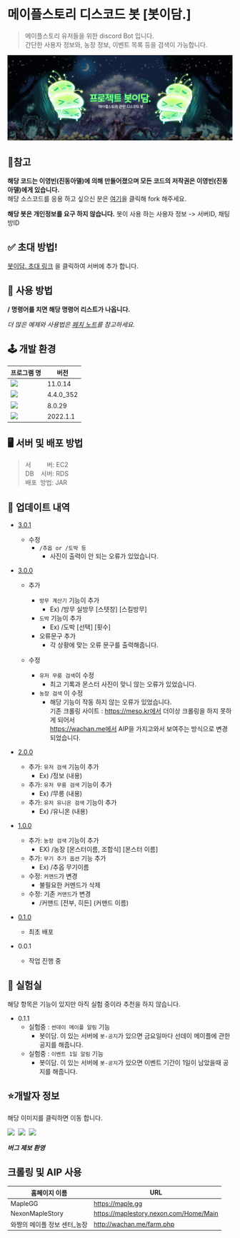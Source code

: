 # 메이플스토리 디스코드 봇 [봇이담.]

>메이플스토리 유저들을 위한 discord Bot 입니다. <br/>
간단한 사용자 정보와, 농장 정보, 이벤트 목록 등을 검색이 가능합니다.

![](img/main.jpg)
## 📌참고
**해당 코드는 이영빈(진동아델)에 의해 만들어졌으며 모든 코드의 저작권은 이영빈(진동아델)에게 있습니다.** <br>
해당 소스코드를 응용 하고 싶으신 분은 [여기](https://github.com/dudqls5271/discord-java-bot-2022/fork)을 클릭해 fork 해주세요.

**해당 봇은 개인정보를 요구 하지 않습니다.**
봇이 사용 하는 사용자 정보 -> 서버ID, 채팅방ID

## ✅ 초대 방법!

[봇이담. 초대 링크](https://discord.com/oauth2/authorize?client_id=961659381789909043&scope=bot&permissions=0)
을 클릭하여 서버에 추가 합니다.

## 🚩 사용 방법

**/ 명령어를 치면 해당 명령어 리스트가 나옵니다.**

_더 많은 예제와 사용법은 [페치 노트](https://github.com/dudqls5271/discord-java-bot-2022/tree/master/PatchNote)를 참고하세요._

## 🕹 개발 환경 

| 프로그램 명 | 버전       |
|--------|----------|
| <img src="https://img.shields.io/badge/JAVA-007396?style=flat-square&logo=Java&logoColor=white"/></a>   | 11.0.14  |
|<img src="https://img.shields.io/badge/JDA-5865F2?style=flat-square&logo=Discord&logoColor=white"/></a>   | 4.4.0_352 |
| <img src="https://img.shields.io/badge/MySql-4479A1?style=flat-square&logo=MySql&logoColor=white"/></a>  | 8.0.29   |
| <img src="https://img.shields.io/badge/IntelliJ IDEA-000000?style=flat-square&logo=IntelliJ IDEA&logoColor=white"/></a>  | 2022.1.1 |

## 🖥 서버 및 배포 방법

> 서&nbsp;&nbsp;&nbsp;&nbsp;&nbsp;&nbsp;&nbsp;&nbsp; 버: EC2<br>
> DB &nbsp;&nbsp; 서버: RDS <br>
> 배포&nbsp; 방법: JAR

## 🧩 업데이트 내역
* [3.0.1](https://github.com/dudqls5271/Maple_DIscordBot/tree/main/PatchNote/2022_07_28)
   * 수정 
      * `/추옵 or /도박 등` 
        * 사진이 출력이 안 되는 오류가 있었습니다.
 
* [3.0.0](https://github.com/dudqls5271/Maple_DIscordBot/tree/main/PatchNote/2022_07_28)
  * 추가 
    * `방무 계산기` 기능이 추가
      * Ex)  /방무 실방무 [스텟창] [스킬방무] 
    * `도박` 기능이 추가
      * Ex) /도박 [선택] [횟수]
    * 오류문구 추가
      * 각 상황에 맞는 오류 문구를 출력해줍니다.
  
  * 수정
    * `유저 무릉 검색`이 수정
      * 최고 기록과 몬스터 사진이 맞니 않는 오류가 있었습니다.
    * `농장 검색` 이 수정
      * 해당 기능이 작동 하지 않는 오류가 있었습니다. <br/>
      기존 크롤링 사이트 : https://meso.kr에서 더이상 크롤링을 하지 못하게 되어서<br/>
      https://wachan.me에서 AIP을 가지고와서 보여주는 방식으로 변경 되었습니다.
* [2.0.0](https://github.com/dudqls5271/Maple_DIscordBot/tree/main/PatchNote/2022_07_20)
  * 추가: `유저 검색` 기능이 추가
    * Ex) /정보 (내용)
  * 추가: `유저 무릉 검색` 기능이 추가
    * Ex) /무릉 (내용)
  * 추가: `유저 유니온 검색` 기능이 추가
    * Ex) /유니온 (내용)
* [1.0.0](https://github.com/dudqls5271/Maple_DIscordBot/tree/main/PatchNote/2022_07_12)
  * 추가: `농장 검색` 기능이 추가
    * EX) /농장 [몬스터이름, 조합식] [몬스터 이름]
  * 추가: `무기 추가 옵션` 기능 추가
    * Ex) /추옵 무기이름
  * 수정: `커맨드`가 변경
    * 불필요한 커멘드가 삭제
  * 수정: 기존 `커맨드`가 변경
    * /커맨드 [전부, 히든] (커맨드 이름)
* [0.1.0](https://github.com/dudqls5271/Maple_DIscordBot/tree/main/PatchNote/2022_06_27/README_2022_06_27.md)
    * 최초 배포
* 0.0.1
    * 작업 진행 중

## 🧪 실험실 
해당 항목은 기능이 있지만 아직 실험 중이라 추천을 하지 않습니다.
* 0.1.1
  * 실험중 : `썬데이 메이플 알림` 기능
    * 봇이담. 이 있는 서버에 `봇-공지`가 있으면 금요일마다 선데이 메이플에 관한 공지를 해줍니다.
  * 실험중 : `이벤트 1일 알림` 기능
    * 봇이담. 이 있는 서버에 `봇-공지`가 있으면 이벤트 기간이 1일이 남았을때 공지를 해줍니다.


## ⭐️개발자 정보
해당 이미지를 클릭하면 이동 합니다. <br/>

<a href="https://twitter.com/maple_Dkepf"><img src="https://img.shields.io/badge/Twitter-1DA1F2?style=flat-square&logo=Twitter&logoColor=white"/></a>&nbsp;
<a href="discordapp.com/users/249166055316914177"><img src="https://img.shields.io/badge/Discord-5865F2?style=flat-square&logo=Discord&logoColor=white"/></a>&nbsp;
<a href="mailto:youngbin5271@gmail.com"><img src="https://img.shields.io/badge/Gmail-EA4335?style=flat-square&logo=Gmail&logoColor=white"/></a> &nbsp;
<br>

_**버그 제보 환영**_


## 크롤링 및 AIP 사용
| 홈페이지 이름           | URL |
|-------------------|-----|
| MapleGG           | https://maple.gg   |
| NexonMapleStory   | https://maplestory.nexon.com/Home/Main |
| 와쨩의 메이플 정보 센터_농장  | http://wachan.me/farm.php |




